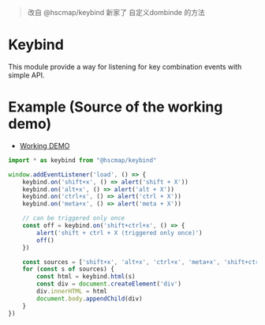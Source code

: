 > 改自 @hscmap/keybind 
新家了 自定义dombinde 的方法


# Keybind
This module provide a way for listening for key combination events with simple API.

# Example (Source of the working demo)

* [Working DEMO](http://michitaro.github.io/keybind)

```typescript
import * as keybind from "@hscmap/keybind"

window.addEventListener('load', () => {
    keybind.on('shift+x', () => alert('shift + X'))
    keybind.on('alt+x', () => alert('alt + X'))
    keybind.on('ctrl+x', () => alert('ctrl + X'))
    keybind.on('meta+x', () => alert('meta + X'))

    // can be triggered only once
    const off = keybind.on('shift+ctrl+x', () => {
        alert('shift + ctrl + X (triggered only once)')
        off()
    })

    const sources = ['shift+x', 'alt+x', 'ctrl+x', 'meta+x', 'shift+ctrl+x']
    for (const s of sources) {
        const html = keybind.html(s)
        const div = document.createElement('div')
        div.innerHTML = html
        document.body.appendChild(div)
    }
})
```
